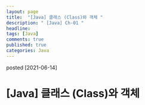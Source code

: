 ```yaml
---
layout: page
title:  "[Java] 클래스 (Class)와 객체 "
description: " [Java] Ch-01 "
headline: 
tags: [Java]
comments: true
published: true
categories: Java
---
```

posted [2021-06-14] 

# [Java] 클래스 (Class)와 객체 
